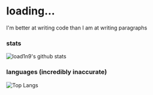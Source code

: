 # loading...
I'm better at writing code than I am at writing paragraphs
### stats
![load1n9's github stats](https://github-readme-stats.vercel.app/api?username=load1n9&show_icons=true&theme=synthwave)
<br>
### languages (incredibly inaccurate)
![Top Langs](https://github-readme-stats.vercel.app/api/top-langs/?username=load1n9)
<br>
